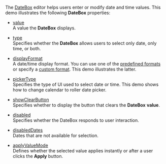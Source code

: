 The [DateBox](/Documentation/ApiReference/UI_Widgets/dxDateBox/) editor helps users enter or modify date and time values. This demo illustrates the following **DateBox** properties:

- [value](/Documentation/ApiReference/UI_Widgets/dxDateBox/Configuration/#value)     
A value the **DateBox** displays.

- [type](/Documentation/ApiReference/UI_Widgets/dxDateBox/Configuration/#type)       
Specifies whether the **DateBox** allows users to select only date, only time, or both.

- [displayFormat](/Documentation/ApiReference/UI_Widgets/dxDateBox/Configuration/#displayFormat)        
A date/time display format. You can use one of the [predefined formats](/Documentation/ApiReference/Common/Object_Structures/format/#type) or specify a [custom format](/Documentation/Guide/Common/Value_Formatting/#Format_Widget_Values/Custom_Format_String). This demo illustrates the latter.

- [pickerType](/Documentation/ApiReference/UI_Widgets/dxDateBox/Configuration/#pickerType)        
Specifies the type of UI used to select date or time. This demo shows how to change calendar to roller date picker. 

- [showClearButton](/Documentation/ApiReference/UI_Widgets/dxDateBox/Configuration/#showClearButton)        
Specifies whether to display the button that clears the **DateBox** **value**.

- [disabled](/Documentation/ApiReference/UI_Widgets/dxDateBox/Configuration/#disabled)        
Specifies whether the DateBox responds to user interaction.

- [disabledDates](/Documentation/ApiReference/UI_Widgets/dxDateBox/Configuration/#disabledDates)      
Dates that are not available for selection.

- [applyValueMode](/Documentation/ApiReference/UI_Widgets/dxDateBox/Configuration/#applyValueMode)     
Defines whether the selected value applies instantly or after a user clicks the **Apply** button.
